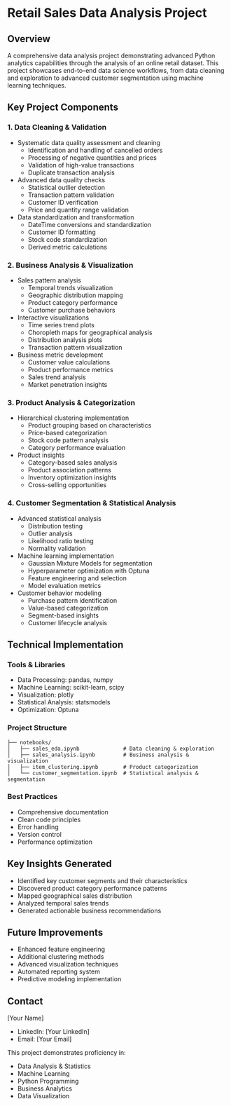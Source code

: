 # Retail Sales Data Analysis Project

## Overview
A comprehensive data analysis project demonstrating advanced Python analytics capabilities through the analysis of an online retail dataset. This project showcases end-to-end data science workflows, from data cleaning and exploration to advanced customer segmentation using machine learning techniques.

## Key Project Components

### 1. Data Cleaning & Validation
- Systematic data quality assessment and cleaning
  - Identification and handling of cancelled orders
  - Processing of negative quantities and prices
  - Validation of high-value transactions
  - Duplicate transaction analysis
- Advanced data quality checks
  - Statistical outlier detection
  - Transaction pattern validation
  - Customer ID verification
  - Price and quantity range validation
- Data standardization and transformation
  - DateTime conversions and standardization
  - Customer ID formatting
  - Stock code standardization
  - Derived metric calculations

### 2. Business Analysis & Visualization
- Sales pattern analysis
  - Temporal trends visualization
  - Geographic distribution mapping
  - Product category performance
  - Customer purchase behaviors
- Interactive visualizations
  - Time series trend plots
  - Choropleth maps for geographical analysis
  - Distribution analysis plots
  - Transaction pattern visualization
- Business metric development
  - Customer value calculations
  - Product performance metrics
  - Sales trend analysis
  - Market penetration insights

### 3. Product Analysis & Categorization
- Hierarchical clustering implementation
  - Product grouping based on characteristics
  - Price-based categorization
  - Stock code pattern analysis
  - Category performance evaluation
- Product insights
  - Category-based sales analysis
  - Product association patterns
  - Inventory optimization insights
  - Cross-selling opportunities

### 4. Customer Segmentation & Statistical Analysis
- Advanced statistical analysis
  - Distribution testing
  - Outlier analysis
  - Likelihood ratio testing
  - Normality validation
- Machine learning implementation
  - Gaussian Mixture Models for segmentation
  - Hyperparameter optimization with Optuna
  - Feature engineering and selection
  - Model evaluation metrics
- Customer behavior modeling
  - Purchase pattern identification
  - Value-based categorization
  - Segment-based insights
  - Customer lifecycle analysis

## Technical Implementation

### Tools & Libraries
- Data Processing: pandas, numpy
- Machine Learning: scikit-learn, scipy
- Visualization: plotly
- Statistical Analysis: statsmodels
- Optimization: Optuna

### Project Structure
```
├── notebooks/
│   ├── sales_eda.ipynb              # Data cleaning & exploration
│   ├── sales_analysis.ipynb         # Business analysis & visualization
│   ├── item_clustering.ipynb        # Product categorization
│   └── customer_segmentation.ipynb  # Statistical analysis & segmentation
```

### Best Practices
- Comprehensive documentation
- Clean code principles
- Error handling
- Version control
- Performance optimization

## Key Insights Generated
- Identified key customer segments and their characteristics
- Discovered product category performance patterns
- Mapped geographical sales distribution
- Analyzed temporal sales trends
- Generated actionable business recommendations

## Future Improvements
- Enhanced feature engineering
- Additional clustering methods
- Advanced visualization techniques
- Automated reporting system
- Predictive modeling implementation

## Contact
[Your Name]
- LinkedIn: [Your LinkedIn]
- Email: [Your Email]

This project demonstrates proficiency in:
- Data Analysis & Statistics
- Machine Learning
- Python Programming
- Business Analytics
- Data Visualization